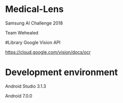 # Medical-Lens
Samsung AI Challenge 2018

Team Wehealed


#Library
Google Vision API

https://cloud.google.com/vision/docs/ocr


# Development environment
Android Studio 3.1.3

Android 7.0.0

